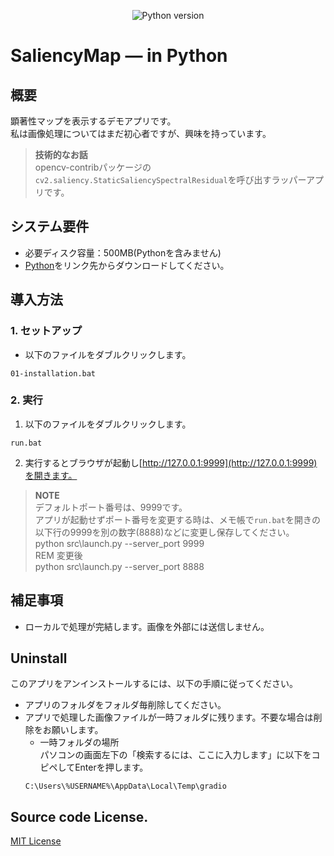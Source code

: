 <div align="center">

![Python version](https://img.shields.io/badge/python-3.8+-important)
</div>

# SaliencyMap — in Python
## 概要  
顕著性マップを表示するデモアプリです。  
私は画像処理についてはまだ初心者ですが、興味を持っています。  
> **技術的なお話**  
> opencv-contribパッケージの`cv2.saliency.StaticSaliencySpectralResidual`を呼び出すラッパーアプリです。  

## システム要件  
- 必要ディスク容量：500MB(Pythonを含みません)  
- [Python](https://www.python.org/downloads/)をリンク先からダウンロードしてください。  
          

## 導入方法  
### 1. セットアップ  
- 以下のファイルをダブルクリックします。  
~~~
01-installation.bat
~~~
### 2. 実行  
1. 以下のファイルをダブルクリックします。  
~~~
run.bat
~~~
2. 実行するとブラウザが起動し[http://127.0.0.1:9999](http://127.0.0.1:9999)を開きます。
> **NOTE**  
> デフォルトポート番号は、9999です。  
> アプリが起動せずポート番号を変更する時は、メモ帳で`run.bat`を開きの以下行の9999を別の数字(8888)などに変更し保存してください。  
> python src\launch.py --server_port 9999  
> REM 変更後  
> python src\launch.py --server_port 8888

## 補足事項  
- ローカルで処理が完結します。画像を外部には送信しません。  

## Uninstall  
このアプリをアンインストールするには、以下の手順に従ってください。  
- アプリのフォルダをフォルダ毎削除してください。  
- アプリで処理した画像ファイルが一時フォルダに残ります。不要な場合は削除をお願いします。  
	- 一時フォルダの場所  
	パソコンの画面左下の「検索するには、ここに入力します」に以下をコピペしてEnterを押します。  
	~~~
	C:\Users\%USERNAME%\AppData\Local\Temp\gradio
	~~~
	
## Source code License.  
[MIT License](LICENSE)  
